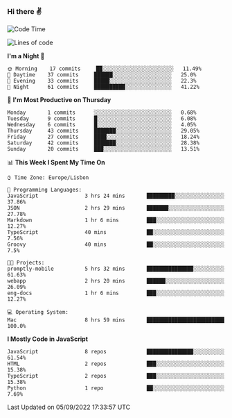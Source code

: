 ### Hi there :v:

<!--
**eusebioaddsilva/eusebioaddsilva** is a ✨ _special_ ✨ repository because its `README.md` (this file) appears on your GitHub profile.

<!--START_SECTION:waka-->
![Code Time](http://img.shields.io/badge/Code%20Time-35%20hrs%2012%20mins-blue)

![Lines of code](https://img.shields.io/badge/From%20Hello%20World%20I%27ve%20Written-643%20Thousand%20lines%20of%20code-blue)

**I'm a Night 🦉** 

```text
🌞 Morning    17 commits     ██░░░░░░░░░░░░░░░░░░░░░░░   11.49% 
🌆 Daytime    37 commits     ██████░░░░░░░░░░░░░░░░░░░   25.0% 
🌃 Evening    33 commits     █████░░░░░░░░░░░░░░░░░░░░   22.3% 
🌙 Night      61 commits     ██████████░░░░░░░░░░░░░░░   41.22%

```
📅 **I'm Most Productive on Thursday** 

```text
Monday       1 commits      ░░░░░░░░░░░░░░░░░░░░░░░░░   0.68% 
Tuesday      9 commits      █░░░░░░░░░░░░░░░░░░░░░░░░   6.08% 
Wednesday    6 commits      █░░░░░░░░░░░░░░░░░░░░░░░░   4.05% 
Thursday     43 commits     ███████░░░░░░░░░░░░░░░░░░   29.05% 
Friday       27 commits     ████░░░░░░░░░░░░░░░░░░░░░   18.24% 
Saturday     42 commits     ███████░░░░░░░░░░░░░░░░░░   28.38% 
Sunday       20 commits     ███░░░░░░░░░░░░░░░░░░░░░░   13.51%

```


📊 **This Week I Spent My Time On** 

```text
⌚︎ Time Zone: Europe/Lisbon

💬 Programming Languages: 
JavaScript               3 hrs 24 mins       █████████░░░░░░░░░░░░░░░░   37.86% 
JSON                     2 hrs 29 mins       ███████░░░░░░░░░░░░░░░░░░   27.78% 
Markdown                 1 hr 6 mins         ███░░░░░░░░░░░░░░░░░░░░░░   12.27% 
TypeScript               40 mins             ██░░░░░░░░░░░░░░░░░░░░░░░   7.56% 
Groovy                   40 mins             ██░░░░░░░░░░░░░░░░░░░░░░░   7.5%

🐱‍💻 Projects: 
promptly-mobile          5 hrs 32 mins       ███████████████░░░░░░░░░░   61.63% 
webapp                   2 hrs 20 mins       ██████░░░░░░░░░░░░░░░░░░░   26.09% 
eng-docs                 1 hr 6 mins         ███░░░░░░░░░░░░░░░░░░░░░░   12.27%

💻 Operating System: 
Mac                      8 hrs 59 mins       █████████████████████████   100.0%

```

**I Mostly Code in JavaScript** 

```text
JavaScript               8 repos             ███████████████░░░░░░░░░░   61.54% 
HTML                     2 repos             ███░░░░░░░░░░░░░░░░░░░░░░   15.38% 
TypeScript               2 repos             ███░░░░░░░░░░░░░░░░░░░░░░   15.38% 
Python                   1 repo              ██░░░░░░░░░░░░░░░░░░░░░░░   7.69%

```



 Last Updated on 05/09/2022 17:33:57 UTC
<!--END_SECTION:waka-->
